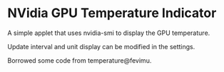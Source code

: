 # NVidia GPU Temperature Indicator

A simple applet that uses nvidia-smi to display the GPU temperature. 

Update interval and unit display can be modified in the settings.

Borrowed some code from temperature@fevimu.

